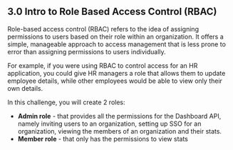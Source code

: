 ## 3.0 Intro to Role Based Access Control (RBAC)


Role-based access control (RBAC) refers to the idea of assigning permissions to users based on their role within an organization. It offers a simple, manageable approach to access management that is less prone to error than assigning permissions to users individually.


For example, if you were using RBAC to control access for an HR application, you could give HR managers a role that allows them to update employee details, while other employees would be able to view only their own details.



In this challenge, you will create 2 roles:
- **Admin role** - that provides all the permissions for the Dashboard API, namely inviting users to an organization, setting up SSO for an organization, viewing the members of an organization and their stats.
- **Member role** - that only has the permissions to view stats



